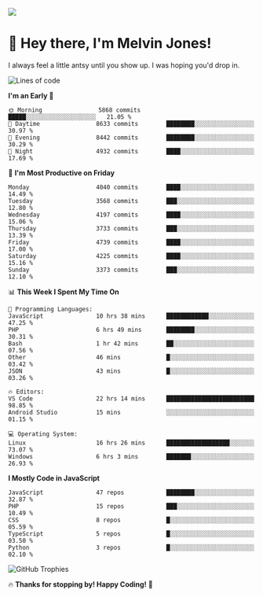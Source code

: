 ![](https://i.pinimg.com/originals/f8/b4/d0/f8b4d0ddedae91a68a6cfa788148436b.gif)

# 👋 Hey there, I'm Melvin Jones!
I always feel a little antsy until you show up. I was hoping you'd drop in.

<!--START_SECTION:mrepol742-->
![Lines of code](https://img.shields.io/badge/From%20Hello%20World%20I%27ve%20Written-21.1%20million%20lines%20of%20code-blue)

**I'm an Early 🐤** 

```text
🌞 Morning                5868 commits        █████░░░░░░░░░░░░░░░░░░░░   21.05 % 
🌆 Daytime                8633 commits        ████████░░░░░░░░░░░░░░░░░   30.97 % 
🌃 Evening                8442 commits        ████████░░░░░░░░░░░░░░░░░   30.29 % 
🌙 Night                  4932 commits        ████░░░░░░░░░░░░░░░░░░░░░   17.69 % 
```
📅 **I'm Most Productive on Friday** 

```text
Monday                   4040 commits        ████░░░░░░░░░░░░░░░░░░░░░   14.49 % 
Tuesday                  3568 commits        ███░░░░░░░░░░░░░░░░░░░░░░   12.80 % 
Wednesday                4197 commits        ████░░░░░░░░░░░░░░░░░░░░░   15.06 % 
Thursday                 3733 commits        ███░░░░░░░░░░░░░░░░░░░░░░   13.39 % 
Friday                   4739 commits        ████░░░░░░░░░░░░░░░░░░░░░   17.00 % 
Saturday                 4225 commits        ████░░░░░░░░░░░░░░░░░░░░░   15.16 % 
Sunday                   3373 commits        ███░░░░░░░░░░░░░░░░░░░░░░   12.10 % 
```


📊 **This Week I Spent My Time On** 

```text
💬 Programming Languages: 
JavaScript               10 hrs 38 mins      ████████████░░░░░░░░░░░░░   47.25 % 
PHP                      6 hrs 49 mins       ████████░░░░░░░░░░░░░░░░░   30.31 % 
Bash                     1 hr 42 mins        ██░░░░░░░░░░░░░░░░░░░░░░░   07.56 % 
Other                    46 mins             █░░░░░░░░░░░░░░░░░░░░░░░░   03.42 % 
JSON                     43 mins             █░░░░░░░░░░░░░░░░░░░░░░░░   03.26 % 

🔥 Editors: 
VS Code                  22 hrs 14 mins      █████████████████████████   98.85 % 
Android Studio           15 mins             ░░░░░░░░░░░░░░░░░░░░░░░░░   01.15 % 

💻 Operating System: 
Linux                    16 hrs 26 mins      ██████████████████░░░░░░░   73.07 % 
Windows                  6 hrs 3 mins        ███████░░░░░░░░░░░░░░░░░░   26.93 % 
```

**I Mostly Code in JavaScript** 

```text
JavaScript               47 repos            ████████░░░░░░░░░░░░░░░░░   32.87 % 
PHP                      15 repos            ███░░░░░░░░░░░░░░░░░░░░░░   10.49 % 
CSS                      8 repos             █░░░░░░░░░░░░░░░░░░░░░░░░   05.59 % 
TypeScript               5 repos             █░░░░░░░░░░░░░░░░░░░░░░░░   03.50 % 
Python                   3 repos             █░░░░░░░░░░░░░░░░░░░░░░░░   02.10 % 
```




<!--END_SECTION:mrepol742-->

![GitHub Trophies](https://github-profile-trophy.vercel.app/?username=mrepol742&theme=dracula)

🔥 **Thanks for stopping by! Happy Coding!** 🚀
